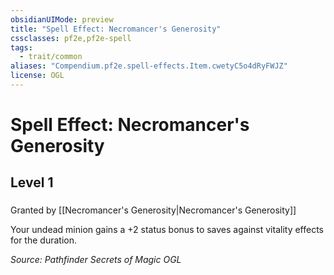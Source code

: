 ```yaml
---
obsidianUIMode: preview
title: "Spell Effect: Necromancer's Generosity"
cssclasses: pf2e,pf2e-spell
tags:
  - trait/common
aliases: "Compendium.pf2e.spell-effects.Item.cwetyC5o4dRyFWJZ"
license: OGL
---
```

# Spell Effect: Necromancer's Generosity
## Level 1
### 






Granted by [[Necromancer's Generosity|Necromancer's Generosity]]

Your undead minion gains a +2 status bonus to saves against vitality effects for the duration.

*Source: Pathfinder Secrets of Magic*
*OGL*